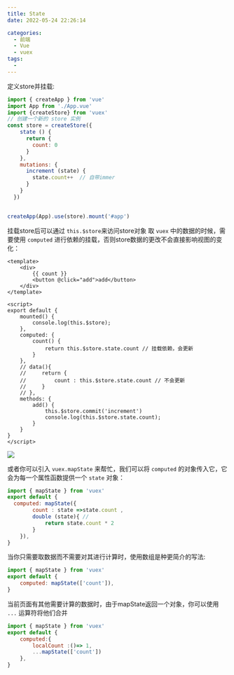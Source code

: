 ```yaml
---
title: State
date: 2022-05-24 22:26:14

categories:
  - 前端
  - Vue
  - vuex
tags:
  - 
---
```



定义store并挂载:

```js
import { createApp } from 'vue'
import App from './App.vue'
import {createStore} from 'vuex'
// 创建一个新的 store 实例
const store = createStore({
    state () {
      return {
        count: 0
      }
    },
    mutations: {
      increment (state) {
        state.count++  // 自带immer
      }
    }
  })
  

createApp(App).use(store).mount('#app')

```

挂载store后可以通过 `this.$store`来访问store对象 取 `vuex` 中的数据的时候，需要使用 `computed` 进行依赖的挂载，否则store数据的更改不会直接影响视图的变化：


```vue
<template>
    <div>
        {{ count }}
        <button @click="add">add</button>
    </div>
</template>

<script>
export default {
    mounted() {
        console.log(this.$store);
    },
    computed: {
        count() {
            return this.$store.state.count // 挂载依赖，会更新
        }
    },
    // data(){
    //     return {
    //         count : this.$store.state.count // 不会更新
    //     }
    // },
    methods: {
        add() {
            this.$store.commit('increment')
            console.log(this.$store.state.count);
        }
    }
}
</script>

```

![](https://linyc.oss-cn-beijing.aliyuncs.com/vuex.gif)

或者你可以引入 `vuex.mapState` 来帮忙，我们可以将 `computed` 的对象传入它，它会为每一个属性函数提供一个 `state` 对象：

```js
import { mapState } from 'vuex'
export default {
  computed: mapState({
        count : state =>state.count ,
        double (state){ // 
            return state.count * 2
        }
    }),
}
```

当你只需要取数据而不需要对其进行计算时，使用数组是种更简介的写法:

```js
import { mapState } from 'vuex'
export default {
    computed: mapState(['count']),
}
```

当前页面有其他需要计算的数据时，由于mapState返回一个对象，你可以使用 `...` 运算符将他们合并

```js
import { mapState } from 'vuex'
export default {
    computed:{
        localCount :()=> 1,
        ...mapState(['count'])
    },
}


```
